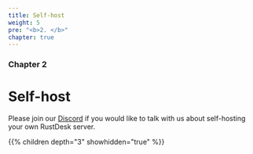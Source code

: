 ```yaml
---
title: Self-host 
weight: 5
pre: "<b>2. </b>"
chapter: true
---
```


### Chapter 2

# Self-host 

Please join our [Discord](https://discord.com/invite/nDceKgxnkV) if you would like to talk with us about self-hosting your own RustDesk server.

{{% children depth="3" showhidden="true" %}}
